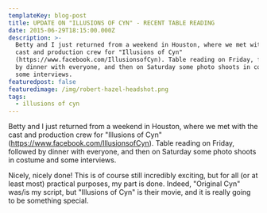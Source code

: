 ```yaml
---
templateKey: blog-post
title: UPDATE ON "ILLUSIONS OF CYN" - RECENT TABLE READING
date: 2015-06-29T18:15:00.000Z
description: >-
  Betty and I just returned from a weekend in Houston, where we met with the
  cast and production crew for "Illusions of Cyn"
  (https://www.facebook.com/IllusionsofCyn). Table reading on Friday, followed
  by dinner with everyone, and then on Saturday some photo shoots in costume and
  some interviews.
featuredpost: false
featuredimage: /img/robert-hazel-headshot.png
tags:
  - illusions of cyn
---
```

Betty and I just returned from a weekend in Houston, where we met with the cast and production crew for "Illusions of Cyn" (<https://www.facebook.com/IllusionsofCyn>). Table reading on Friday, followed by dinner with everyone, and then on Saturday some photo shoots in costume and some interviews. 

Nicely, nicely done! This is of course still incredibly exciting, but for all (or at least most) practical purposes, my part is done. Indeed, "Original Cyn" was/is my script, but "Illusions of Cyn" is their movie, and it is really going to be something special.
